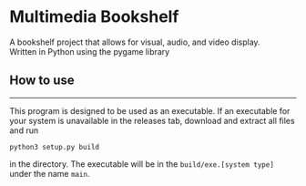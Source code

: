 # Multimedia Bookshelf

A bookshelf project that allows for visual, audio, and video display.  
Written in Python using the pygame library

## How to use

---

This program is designed to be used as an executable. If an executable for your system is unavailable in the releases tab,
download and extract all files and run  

```shell
python3 setup.py build  
```

in the directory. The executable will be in the `build/exe.[system type]` under the name `main`.
